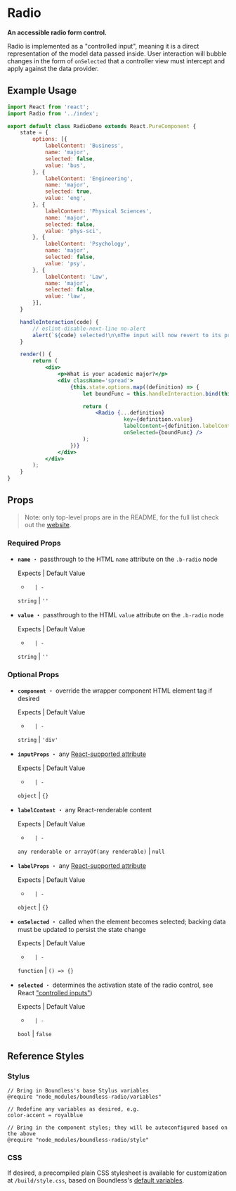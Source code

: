 <!---
THIS IS AN AUTOGENERATED FILE. EDIT INDEX.JS INSTEAD.
-->
# Radio

__An accessible radio form control.__

Radio is implemented as a "controlled input", meaning it is a direct representation of the model data passed inside. User interaction will bubble changes in the form of `onSelected` that a controller view must intercept and apply against the data provider.

## Example Usage
```jsx
import React from 'react';
import Radio from '../index';

export default class RadioDemo extends React.PureComponent {
    state = {
        options: [{
            labelContent: 'Business',
            name: 'major',
            selected: false,
            value: 'bus',
        }, {
            labelContent: 'Engineering',
            name: 'major',
            selected: true,
            value: 'eng',
        }, {
            labelContent: 'Physical Sciences',
            name: 'major',
            selected: false,
            value: 'phys-sci',
        }, {
            labelContent: 'Psychology',
            name: 'major',
            selected: false,
            value: 'psy',
        }, {
            labelContent: 'Law',
            name: 'major',
            selected: false,
            value: 'law',
        }],
    }

    handleInteraction(code) {
        // eslint-disable-next-line no-alert
        alert(`${code} selected!\n\nThe input will now revert to its previous state because this demo does not persist model changes.`);
    }

    render() {
        return (
            <div>
                <p>What is your academic major?</p>
                <div className='spread'>
                    {this.state.options.map((definition) => {
                        let boundFunc = this.handleInteraction.bind(this, definition.value);

                        return (
                            <Radio {...definition}
                                     key={definition.value}
                                     labelContent={definition.labelContent}
                                     onSelected={boundFunc} />
                        );
                    })}
                </div>
            </div>
        );
    }
}

```


## Props

> Note: only top-level props are in the README, for the full list check out the [website](http://boundless.js.org/Radio#props).

### Required Props

- __`name`__ ・ passthrough to the HTML `name` attribute on the `.b-radio` node

  Expects | Default Value
  -       | -
  `string` | `''`

- __`value`__ ・ passthrough to the HTML `value` attribute on the `.b-radio` node

  Expects | Default Value
  -       | -
  `string` | `''`


### Optional Props

- __`component`__ ・ override the wrapper component HTML element tag if desired

  Expects | Default Value
  -       | -
  `string` | `'div'`

- __`inputProps`__ ・ any [React-supported attribute](https://facebook.github.io/react/docs/tags-and-attributes.html#html-attributes)

  Expects | Default Value
  -       | -
  `object` | `{}`

- __`labelContent`__ ・ any React-renderable content

  Expects | Default Value
  -       | -
  `any renderable or arrayOf(any renderable)` | `null`

- __`labelProps`__ ・ any [React-supported attribute](https://facebook.github.io/react/docs/tags-and-attributes.html#html-attributes)

  Expects | Default Value
  -       | -
  `object` | `{}`

- __`onSelected`__ ・ called when the element becomes selected; backing data must be updated to persist the state change

  Expects | Default Value
  -       | -
  `function` | `() => {}`

- __`selected`__ ・ determines the activation state of the radio control, see React ["controlled inputs"](https://facebook.github.io/react/docs/forms.html#controlled-components))

  Expects | Default Value
  -       | -
  `bool` | `false`


## Reference Styles
### Stylus
```stylus
// Bring in Boundless's base Stylus variables
@require "node_modules/boundless-radio/variables"

// Redefine any variables as desired, e.g.
color-accent = royalblue

// Bring in the component styles; they will be autoconfigured based on the above
@require "node_modules/boundless-radio/style"
```

### CSS
If desired, a precompiled plain CSS stylesheet is available for customization at `/build/style.css`, based on Boundless's [default variables](https://github.com/enigma-io/boundless/blob/master/variables.styl).

